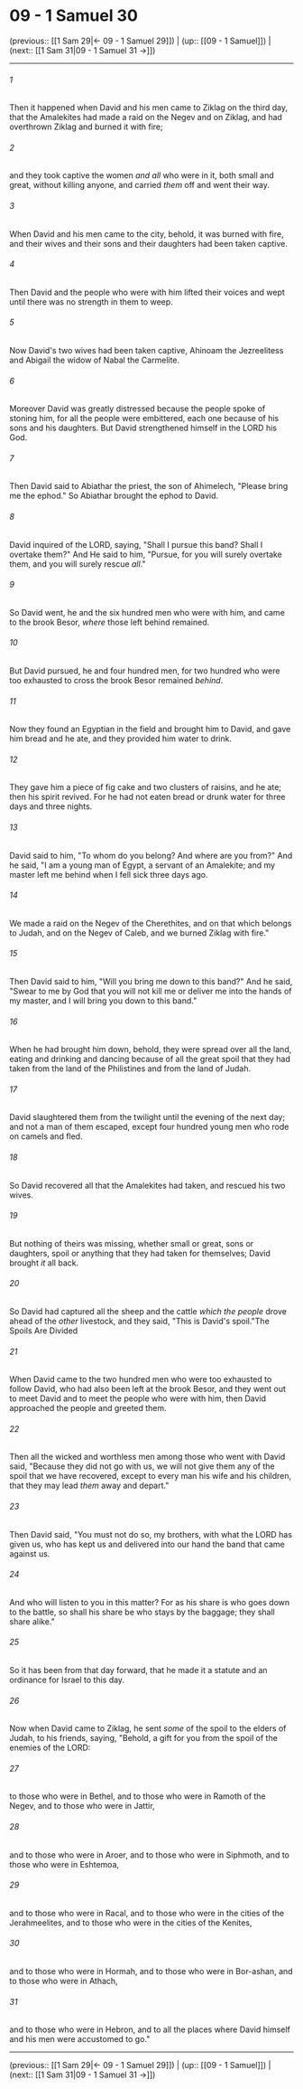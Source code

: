 # 09 - 1 Samuel 30

(previous:: [[1 Sam 29|← 09 - 1 Samuel 29]]) | (up:: [[09 - 1 Samuel]]) | (next:: [[1 Sam 31|09 - 1 Samuel 31 →]])

***


###### 1 
Then it happened when David and his men came to Ziklag on the third day, that the Amalekites had made a raid on the Negev and on Ziklag, and had overthrown Ziklag and burned it with fire; 

###### 2 
and they took captive the women _and all_ who were in it, both small and great, without killing anyone, and carried _them_ off and went their way. 

###### 3 
When David and his men came to the city, behold, it was burned with fire, and their wives and their sons and their daughters had been taken captive. 

###### 4 
Then David and the people who were with him lifted their voices and wept until there was no strength in them to weep. 

###### 5 
Now David's two wives had been taken captive, Ahinoam the Jezreelitess and Abigail the widow of Nabal the Carmelite. 

###### 6 
Moreover David was greatly distressed because the people spoke of stoning him, for all the people were embittered, each one because of his sons and his daughters. But David strengthened himself in the LORD his God. 

###### 7 
Then David said to Abiathar the priest, the son of Ahimelech, "Please bring me the ephod." So Abiathar brought the ephod to David. 

###### 8 
David inquired of the LORD, saying, "Shall I pursue this band? Shall I overtake them?" And He said to him, "Pursue, for you will surely overtake them, and you will surely rescue _all_." 

###### 9 
So David went, he and the six hundred men who were with him, and came to the brook Besor, _where_ those left behind remained. 

###### 10 
But David pursued, he and four hundred men, for two hundred who were too exhausted to cross the brook Besor remained _behind_. 

###### 11 
Now they found an Egyptian in the field and brought him to David, and gave him bread and he ate, and they provided him water to drink. 

###### 12 
They gave him a piece of fig cake and two clusters of raisins, and he ate; then his spirit revived. For he had not eaten bread or drunk water for three days and three nights. 

###### 13 
David said to him, "To whom do you belong? And where are you from?" And he said, "I am a young man of Egypt, a servant of an Amalekite; and my master left me behind when I fell sick three days ago. 

###### 14 
We made a raid on the Negev of the Cherethites, and on that which belongs to Judah, and on the Negev of Caleb, and we burned Ziklag with fire." 

###### 15 
Then David said to him, "Will you bring me down to this band?" And he said, "Swear to me by God that you will not kill me or deliver me into the hands of my master, and I will bring you down to this band." 

###### 16 
When he had brought him down, behold, they were spread over all the land, eating and drinking and dancing because of all the great spoil that they had taken from the land of the Philistines and from the land of Judah. 

###### 17 
David slaughtered them from the twilight until the evening of the next day; and not a man of them escaped, except four hundred young men who rode on camels and fled. 

###### 18 
So David recovered all that the Amalekites had taken, and rescued his two wives. 

###### 19 
But nothing of theirs was missing, whether small or great, sons or daughters, spoil or anything that they had taken for themselves; David brought _it_ all back. 

###### 20 
So David had captured all the sheep and the cattle _which the people_ drove ahead of the _other_ livestock, and they said, "This is David's spoil."The Spoils Are Divided 

###### 21 
When David came to the two hundred men who were too exhausted to follow David, who had also been left at the brook Besor, and they went out to meet David and to meet the people who were with him, then David approached the people and greeted them. 

###### 22 
Then all the wicked and worthless men among those who went with David said, "Because they did not go with us, we will not give them any of the spoil that we have recovered, except to every man his wife and his children, that they may lead _them_ away and depart." 

###### 23 
Then David said, "You must not do so, my brothers, with what the LORD has given us, who has kept us and delivered into our hand the band that came against us. 

###### 24 
And who will listen to you in this matter? For as his share is who goes down to the battle, so shall his share be who stays by the baggage; they shall share alike." 

###### 25 
So it has been from that day forward, that he made it a statute and an ordinance for Israel to this day. 

###### 26 
Now when David came to Ziklag, he sent _some_ of the spoil to the elders of Judah, to his friends, saying, "Behold, a gift for you from the spoil of the enemies of the LORD: 

###### 27 
to those who were in Bethel, and to those who were in Ramoth of the Negev, and to those who were in Jattir, 

###### 28 
and to those who were in Aroer, and to those who were in Siphmoth, and to those who were in Eshtemoa, 

###### 29 
and to those who were in Racal, and to those who were in the cities of the Jerahmeelites, and to those who were in the cities of the Kenites, 

###### 30 
and to those who were in Hormah, and to those who were in Bor-ashan, and to those who were in Athach, 

###### 31 
and to those who were in Hebron, and to all the places where David himself and his men were accustomed to go."

***

(previous:: [[1 Sam 29|← 09 - 1 Samuel 29]]) | (up:: [[09 - 1 Samuel]]) | (next:: [[1 Sam 31|09 - 1 Samuel 31 →]])
